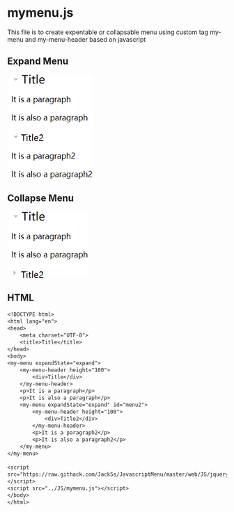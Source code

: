 <h1>mymenu.js</h1>
This file is to create expentable or collapsable menu using custom tag my-menu and my-menu-header based on javascript
<h2>Expand Menu</h2>
<img src="https://github.com/Jack5s/JavascriptMenu/blob/master/Image/expand.png"/>
<h2>Collapse Menu</h2>
<img src="https://github.com/Jack5s/JavascriptMenu/blob/master/Image/collapse.png"/>
<h2>HTML</h2>

```
<!DOCTYPE html>
<html lang="en">
<head>
    <meta charset="UTF-8">
    <title>Title</title>
</head>
<body>
<my-menu expandState="expand">
    <my-menu-header height="100">
        <div>Title</div>
    </my-menu-header>
    <p>It is a paragraph</p>
    <p>It is also a paragraph</p>
    <my-menu expandState="expand" id="menu2">
        <my-menu-header height="100">
            <div>Title2</div>
        </my-menu-header>
        <p>It is a paragraph2</p>
        <p>It is also a paragraph2</p>
    </my-menu>
</my-menu>

<script src="https://raw.githack.com/Jack5s/JavascriptMenu/master/web/JS/jquery.js"></script>
<script src="../JS/mymenu.js"></script>
</body>
</html>
```
